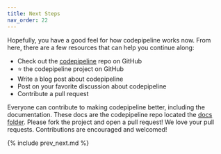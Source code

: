 ```yaml
---
title: Next Steps
nav_order: 22
---
```


Hopefully, you have a good feel for how codepipeline works now. From here, there are a few resources that can help you continue along:

* Check out the [codepipeline](https://github.com/tongueroo/codepipeline) repo on GitHub
* ⭐️ the codepipeline project on GitHub
* Write a blog post about codepipeline
* Post on your favorite discussion about codepipeline
* Contribute a pull request

Everyone can contribute to making codepipeline better, including the documentation. These docs are the codepipeline repo located the [docs folder](https://github.com/tongueroo/codepipeline/tree/master/docs). Please fork the project and open a pull request!  We love your pull requests. Contributions are encouraged and welcomed!

{% include prev_next.md %}